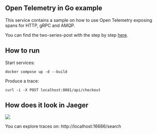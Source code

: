 ## Open Telemetry in Go example

This service contains a sample on how to use Open Telemetry exposing spans for HTTP, gRPC and AMQP.

You can find the two-series-post with the step by step [here](https://devandchill.com/posts/2021/12/go-step-by-step-guide-for-implementing-tracing-on-a-microservices-architecture-1/2/).

## How to run

Start services:

```
docker compose up -d --build
```

Produce a trace:

```
curl -i -X POST localhost:8081/api/checkout
```

## How does it look in Jaeger

<img src="example.png">

You can explore traces on: http://localhost:16686/search

